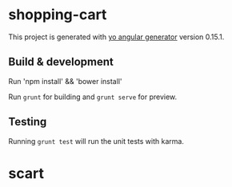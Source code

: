 # shopping-cart

This project is generated with [yo angular generator](https://github.com/yeoman/generator-angular)
version 0.15.1.

## Build & development
Run 'npm install' && 'bower install'

Run `grunt` for building and `grunt serve` for preview.

## Testing

Running `grunt test` will run the unit tests with karma.
# scart
